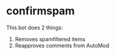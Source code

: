 # confirmspam

This bot does 2 things:

1. Removes spamfiltered items
2. Reapproves comments from AutoMod
